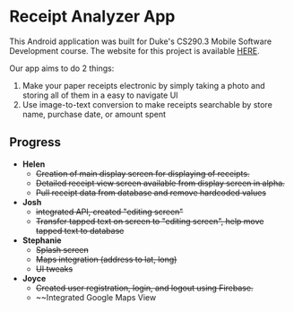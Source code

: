 # Receipt Analyzer App
This Android application was built for Duke's CS290.3 Mobile Software Development course. The website for this project is available [HERE](https://joycechoi19.github.io/receiptAnalyzerWebsite/). 

Our app aims to do 2 things:
1. Make your paper receipts electronic by simply taking a photo and storing all of them in a easy to navigate UI 
2. Use image-to-text conversion to make receipts searchable by store name, purchase date, or amount spent

## Progress
* **Helen**
  * ~~Creation of main display screen for displaying of receipts.~~
  * ~~Detailed receipt view screen available from display screen in alpha.~~
  * ~~Pull receipt data from database and remove hardcoded values~~
* **Josh**
  * ~~integrated API, created "editing screen"~~
  * ~~Transfer tapped text on screen to "editing screen", help move tapped text to database~~
* **Stephanie**
   * ~~Splash screen~~
   * ~~Maps integration (address to lat, long)~~
   * ~~UI tweaks~~
* **Joyce**
  * ~~Created user registration, login, and logout using Firebase.~~
  * ~~Integrated Google Maps View
